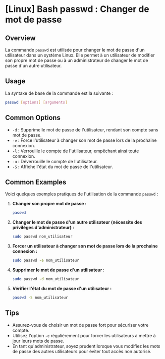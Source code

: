 # [Linux] Bash passwd : Changer de mot de passe

## Overview
La commande `passwd` est utilisée pour changer le mot de passe d'un utilisateur dans un système Linux. Elle permet à un utilisateur de modifier son propre mot de passe ou à un administrateur de changer le mot de passe d'un autre utilisateur.

## Usage
La syntaxe de base de la commande est la suivante :

```bash
passwd [options] [arguments]
```

## Common Options
- `-d` : Supprime le mot de passe de l'utilisateur, rendant son compte sans mot de passe.
- `-e` : Force l'utilisateur à changer son mot de passe lors de la prochaine connexion.
- `-l` : Verrouille le compte de l'utilisateur, empêchant ainsi toute connexion.
- `-u` : Déverrouille le compte de l'utilisateur.
- `-S` : Affiche l'état du mot de passe de l'utilisateur.

## Common Examples
Voici quelques exemples pratiques de l'utilisation de la commande `passwd` :

1. **Changer son propre mot de passe :**
   ```bash
   passwd
   ```

2. **Changer le mot de passe d'un autre utilisateur (nécessite des privilèges d'administrateur) :**
   ```bash
   sudo passwd nom_utilisateur
   ```

3. **Forcer un utilisateur à changer son mot de passe lors de la prochaine connexion :**
   ```bash
   sudo passwd -e nom_utilisateur
   ```

4. **Supprimer le mot de passe d'un utilisateur :**
   ```bash
   sudo passwd -d nom_utilisateur
   ```

5. **Vérifier l'état du mot de passe d'un utilisateur :**
   ```bash
   passwd -S nom_utilisateur
   ```

## Tips
- Assurez-vous de choisir un mot de passe fort pour sécuriser votre compte.
- Utilisez l'option `-e` régulièrement pour forcer les utilisateurs à mettre à jour leurs mots de passe.
- En tant qu'administrateur, soyez prudent lorsque vous modifiez les mots de passe des autres utilisateurs pour éviter tout accès non autorisé.